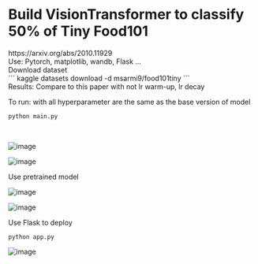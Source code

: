 <h1> Build VisionTransformer to classify 50% of Tiny Food101 </h1>
<href> https://arxiv.org/abs/2010.11929 </href> <br>
<p1>Use: Pytorch, matplotlib, wandb, Flask ... </p1> <br>
Download dataset <br>
```
kaggle datasets download -d msarmi9/food101tiny 
``` <br>
Results: Compare to this paper with not lr warm-up, lr decay <br>

To run: with all hyperparameter are the same as the base version of model <br>

```
python main.py
```

<br>

![image](https://github.com/user-attachments/assets/7727df2f-97cb-48d6-8c88-0f23cace09db)



![image](https://github.com/user-attachments/assets/6ab1080d-25f9-4a00-81ce-46d47160671b)

Use pretrained model <br>

![image](https://github.com/user-attachments/assets/44c8b1f3-f963-44e1-a02a-4638513e011f)


![image](https://github.com/user-attachments/assets/5c410ff8-0aa5-4380-a372-1f4dad65ba58)

Use Flask to deploy <br>

```
python app.py
```

![image](https://github.com/user-attachments/assets/0f909b48-5753-45b9-8a5f-26047bd7c605)








